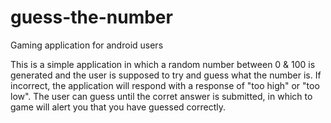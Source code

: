 # guess-the-number
Gaming application for android users

This is a simple application in which a random number between 0 & 100 is generated and the user is supposed to try
and guess what the number is. If incorrect, the application will respond with a response of "too high" or "too low".
The user can guess until the corret answer is submitted, in which to game will alert you that you have guessed correctly.
